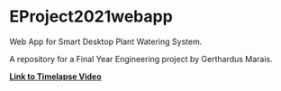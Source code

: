 # EProject2021webapp
Web App for Smart Desktop Plant Watering System.

A repository for a Final Year Engineering project by Gerthardus Marais.


**[Link to Timelapse Video](https://i.imgur.com/g9695te.mp4)**
